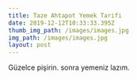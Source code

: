 ```yaml
---
title: Taze Ahtapot Yemek Tarifi
date: 2019-12-12T10:33:33.395Z
thumb_img_path: /images/images.jpg
img_path: /images/images.jpg
layout: post
---
```

Güzelce pişirin. sonra yemeniz lazım.
